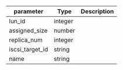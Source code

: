 | parameter | Type | Description |
| ----------- | ----------- |----------- |
| lun_id  |  integer  |    |
| assigned_size  |  number  |    |
| replica_num  |  integer  |    |
| iscsi_target_id  |  string  |    |
| name  |  string  |    |